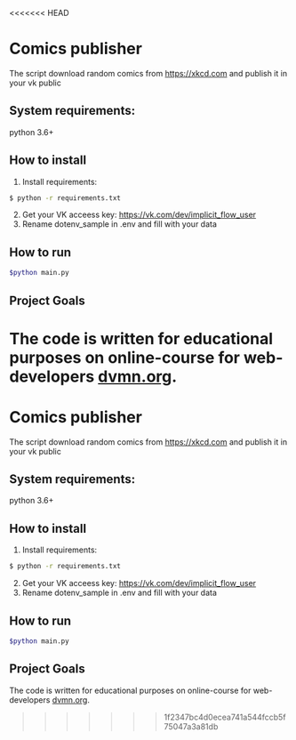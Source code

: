 <<<<<<< HEAD
# Comics publisher

The script download random comics from https://xkcd.com and publish it in your vk public
## System requirements:
python 3.6+

## How to install
1. Install requirements:
```bash
$ python -r requirements.txt
```
2. Get your VK acceess key:
https://vk.com/dev/implicit_flow_user
3. Rename dotenv_sample in .env and fill with your data

## How to run
```bash
$python main.py
```

## Project Goals

The code is written for educational purposes on online-course for web-developers [dvmn.org](https://dvmn.org/).
=======
# Comics publisher

The script download random comics from https://xkcd.com and publish it in your vk public
## System requirements:
python 3.6+

## How to install
1. Install requirements:
```bash
$ python -r requirements.txt
```
2. Get your VK acceess key:
https://vk.com/dev/implicit_flow_user
3. Rename dotenv_sample in .env and fill with your data

## How to run
```bash
$python main.py
```

## Project Goals

The code is written for educational purposes on online-course for web-developers [dvmn.org](https://dvmn.org/).
>>>>>>> 1f2347bc4d0ecea741a544fccb5f75047a3a81db

